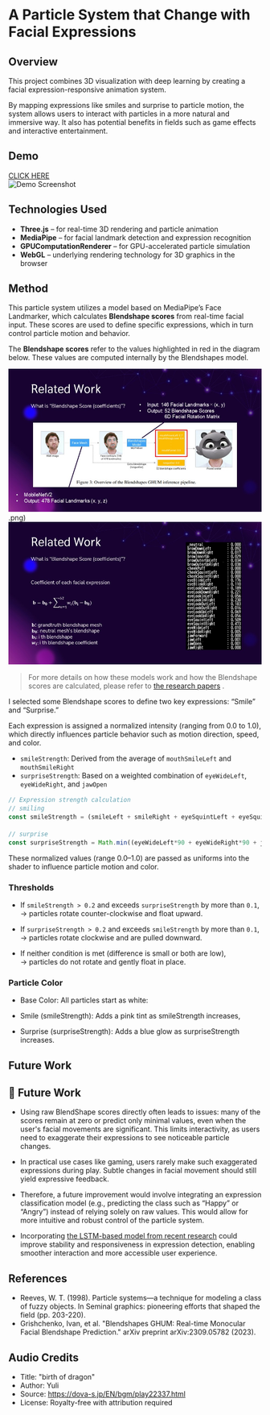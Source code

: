 # A Particle System that Change with Facial Expressions


## Overview

This project combines 3D visualization with deep learning by creating a facial expression-responsive animation system.

By mapping expressions like smiles and surprise to particle motion, the system allows users to interact with particles in a more natural and immersive way. It also has potential benefits in fields such as game effects and interactive entertainment.

## Demo
[CLICK HERE](https://hal-val.github.io/3D_final_project/ParticleSystem.html)  
![Demo Screenshot](./screenshot.png)

## Technologies Used

- **Three.js** – for real-time 3D rendering and particle animation  
- **MediaPipe** – for facial landmark detection and expression recognition  
- **GPUComputationRenderer** – for GPU-accelerated particle simulation  
- **WebGL** – underlying rendering technology for 3D graphics in the browser

## Method
This particle system utilizes a model based on MediaPipe’s Face Landmarker, which calculates **Blendshape scores** from real-time facial input. These scores are used to define specific expressions, which in turn control particle motion and behavior.

The **Blendshape scores** refer to the values highlighted in red in the diagram below. These values are computed internally by the Blendshapes model.

![Demo Screenshot](./related_work_1.jpg)
.png)
![Demo Screenshot](./related_work_2.jpg)

> For more details on how these models work and how the Blendshape scores are calculated, please refer to [the research papers](https://arxiv.org/abs/2309.05782) .

I selected some Blendshape scores to define two key expressions: “Smile” and “Surprise.”

Each expression is assigned a normalized intensity (ranging from 0.0 to 1.0), which directly influences particle behavior such as motion direction, speed, and color.

- `smileStrength`: Derived from the average of `mouthSmileLeft` and `mouthSmileRight`
- `surpriseStrength`: Based on a weighted combination of `eyeWideLeft`, `eyeWideRight`, and `jawOpen`

```js
// Expression strength calculation
// smiling
const smileStrength = (smileLeft + smileRight + eyeSquintLeft + eyeSquintRight) / 4;

// surprise
const surpriseStrength = Math.min((eyeWideLeft*90 + eyeWideRight*90 + jawOpen) / 3, 1.0);
```

These normalized values (range 0.0–1.0) are passed as uniforms into the shader to influence particle motion and color.

### Thresholds

- If `smileStrength > 0.2` and exceeds `surpriseStrength` by more than `0.1`,  
  → particles rotate counter-clockwise and float upward.

- If `surpriseStrength > 0.2` and exceeds `smileStrength` by more than `0.1`,  
  → particles rotate clockwise and are pulled downward.

- If neither condition is met (difference is small or both are low),  
  → particles do not rotate and gently float in place.

### Particle Color
- Base Color:
All particles start as white:

- Smile (smileStrength):
Adds a pink tint as smileStrength increases,

- Surprise (surpriseStrength):
Adds a blue glow as surpriseStrength increases.


## Future Work

## 🔮 Future Work

- Using raw BlendShape scores directly often leads to issues: many of the scores remain at zero or predict only minimal values, even when the user's facial movements are significant. This limits interactivity, as users need to exaggerate their expressions to see noticeable particle changes.

- In practical use cases like gaming, users rarely make such exaggerated expressions during play. Subtle changes in facial movement should still yield expressive feedback.

- Therefore, a future improvement would involve integrating an expression classification model (e.g., predicting the class such as “Happy” or “Angry”) instead of relying solely on raw values. This would allow for more intuitive and robust control of the particle system.

- Incorporating [the LSTM-based model from recent research](https://arxiv.org/abs/2501.13432) could improve stability and responsiveness in expression detection, enabling smoother interaction and more accessible user experience.


## References

- Reeves, W. T. (1998). Particle systems—a technique for modeling a class of fuzzy objects. In Seminal graphics: pioneering efforts that shaped the field (pp. 203-220).
- Grishchenko, Ivan, et al. "Blendshapes GHUM: Real-time Monocular Facial Blendshape Prediction." arXiv preprint arXiv:2309.05782 (2023).


## Audio Credits

- Title: "birth of dragon"
- Author: Yuli
- Source: https://dova-s.jp/EN/bgm/play22337.html
- License: Royalty-free with attribution required
